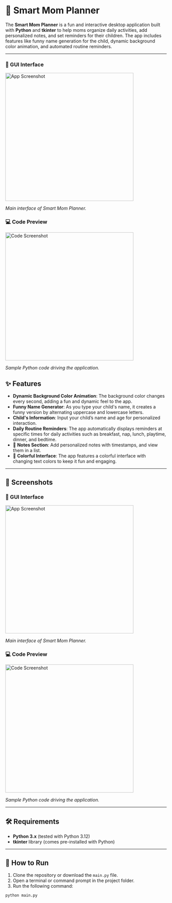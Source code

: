 # 👶 Smart Mom Planner

The **Smart Mom Planner** is a fun and interactive desktop application built with **Python** and **tkinter** to help moms organize daily activities, add personalized notes, and set reminders for their children. The app includes features like funny name generation for the child, dynamic background color animation, and automated routine reminders.

---
### 🧩 GUI Interface

<img src="https://github.com/user-attachments/assets/c18e5d9a-8608-41fe-9baa-1e4cda3b3f8f" alt="App Screenshot" width="400"/>

*Main interface of Smart Mom Planner.*

### 💻 Code Preview

<img src="https://github.com/user-attachments/assets/52c1070d-bf8e-4c3e-afa1-13d8a79b5f16" alt="Code Screenshot" width="400"/>

*Sample Python code driving the application.*

## ✨ Features

-  **Dynamic Background Color Animation**: The background color changes every second, adding a fun and dynamic feel to the app.
-  **Funny Name Generator**: As you type your child's name, it creates a funny version by alternating uppercase and lowercase letters.
-  **Child's Information**: Input your child’s name and age for personalized interaction.
-  **Daily Routine Reminders**: The app automatically displays reminders at specific times for daily activities such as breakfast, nap, lunch, playtime, dinner, and bedtime.
- 📝 **Notes Section**: Add personalized notes with timestamps, and view them in a list.
- 🌈 **Colorful Interface**: The app features a colorful interface with changing text colors to keep it fun and engaging.

---

## 📸 Screenshots

### 🧩 GUI Interface

<img src="https://github.com/user-attachments/assets/c18e5d9a-8608-41fe-9baa-1e4cda3b3f8f" alt="App Screenshot" width="400"/>

*Main interface of Smart Mom Planner.*

### 💻 Code Preview

<img src="https://github.com/user-attachments/assets/52c1070d-bf8e-4c3e-afa1-13d8a79b5f16" alt="Code Screenshot" width="400"/>

*Sample Python code driving the application.*

---

## 🛠 Requirements

- **Python 3.x** (tested with Python 3.12)
- **tkinter** library (comes pre-installed with Python)

---

## 🚀 How to Run

1. Clone the repository or download the `main.py` file.
2. Open a terminal or command prompt in the project folder.
3. Run the following command:

```bash
python main.py


